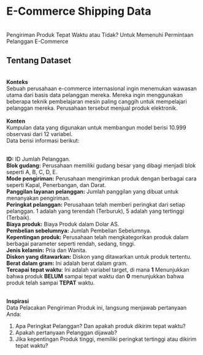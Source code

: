 <h1>E-Commerce Shipping Data </h1><br>
    Pengiriman Produk Tepat Waktu atau Tidak? Untuk Memenuhi Permintaan Pelanggan E-Commerce
<h2> Tentang Dataset </h2> <br>
<b>Konteks</b> <br>
Sebuah perusahaan e-commerce internasional ingin menemukan wawasan utama dari basis data pelanggan mereka. Mereka ingin menggunakan beberapa teknik pembelajaran mesin paling canggih untuk mempelajari pelanggan mereka. Perusahaan tersebut menjual produk elektronik. <br><br>
<b>Konten</b><br>
Kumpulan data yang digunakan untuk membangun model berisi 10.999 observasi dari 12 variabel.<br>
Data berisi informasi berikut:<br><br>

<b>ID:</b> ID Jumlah Pelanggan.<br>
<b>Blok gudang:</b> Perusahaan memiliki gudang besar yang dibagi menjadi blok seperti A, B, C, D, E.<br>
<b>Mode pengiriman:</b> Perusahaan mengirimkan produk dengan berbagai cara seperti Kapal, Penerbangan, dan Darat.<br>
<b>Panggilan layanan pelanggan:</b> Jumlah panggilan yang dibuat untuk menanyakan pengiriman.<br>
<b>Peringkat pelanggan:</b> Perusahaan telah memberi peringkat dari setiap pelanggan. 1 adalah yang terendah (Terburuk), 5 adalah yang tertinggi (Terbaik).<br>
<b>Biaya produk:</b> Biaya Produk dalam Dolar AS.<br>
<b>Pembelian sebelumnya:</b> Jumlah Pembelian Sebelumnya.<br>
<b>Kepentingan produk:</b> Perusahaan telah mengkategorikan produk dalam berbagai parameter seperti rendah, sedang, tinggi.<br>
<b>Jenis kelamin:</b> Pria dan Wanita.<br>
<b>Diskon yang ditawarkan:</b> Diskon yang ditawarkan untuk produk tertentu.<br>
<b>Berat dalam gram:</b> Ini adalah berat dalam gram.<br>
<b>Tercapai tepat waktu</b>: Ini adalah variabel target, di mana <b>1</b> Menunjukkan bahwa produk <b>BELUM</b> sampai tepat waktu dan <b>0</b> menunjukkan bahwa produk telah sampai <b>TEPAT</b> waktu.<br><br>

<b>Inspirasi</b><br>
Data Pelacakan Pengiriman Produk ini, langsung menjawab pertanyaan Anda:<br>
1. Apa Peringkat Pelanggan? Dan apakah produk dikirim tepat waktu?<br>
2. Apakah pertanyaan Pelanggan dijawab?<br>
3. Jika kepentingan Produk tinggi, memiliki peringkat tertinggi atau dikirim tepat waktu?<br>
